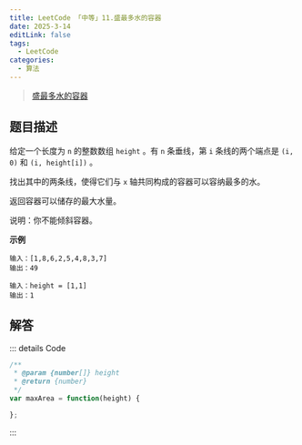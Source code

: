 ```yaml
---
title: LeetCode 「中等」11.盛最多水的容器
date: 2025-3-14
editLink: false
tags:
  - LeetCode
categories:
  - 算法
---
```


> [盛最多水的容器](https://leetcode.cn/problems/container-with-most-water/description/)

## 题目描述

给定一个长度为 `n` 的整数数组 `height` 。有 `n` 条垂线，第 `i` 条线的两个端点是 `(i, 0)` 和 `(i, height[i])` 。

找出其中的两条线，使得它们与 `x` 轴共同构成的容器可以容纳最多的水。

返回容器可以储存的最大水量。

说明：你不能倾斜容器。

**示例**

```
输入：[1,8,6,2,5,4,8,3,7]
输出：49

输入：height = [1,1]
输出：1
```

## 解答

::: details Code
```js
/**
 * @param {number[]} height
 * @return {number}
 */
var maxArea = function(height) {

};
```
:::
